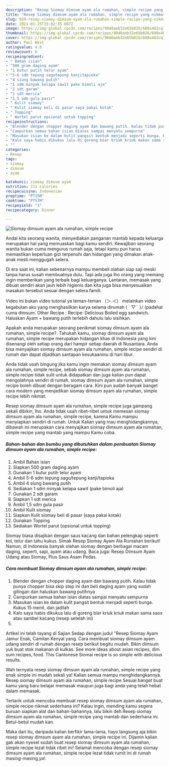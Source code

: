 ```yaml
---
description: "Resep Siomay dimsum ayam ala rumahan, simple recipe yang nikmat dan Mudah Dibuat"
title: "Resep Siomay dimsum ayam ala rumahan, simple recipe yang nikmat dan Mudah Dibuat"
slug: 959-resep-siomay-dimsum-ayam-ala-rumahan-simple-recipe-yang-nikmat-dan-mudah-dibuat
date: 2021-01-25T15:02:35.607Z
image: https://img-global.cpcdn.com/recipes/90d0aeb32e65b026/680x482cq70/siomay-dimsum-ayam-ala-rumahan-simple-recipe-foto-resep-utama.jpg
thumbnail: https://img-global.cpcdn.com/recipes/90d0aeb32e65b026/680x482cq70/siomay-dimsum-ayam-ala-rumahan-simple-recipe-foto-resep-utama.jpg
cover: https://img-global.cpcdn.com/recipes/90d0aeb32e65b026/680x482cq70/siomay-dimsum-ayam-ala-rumahan-simple-recipe-foto-resep-utama.jpg
author: Paul West
ratingvalue: 4.6
reviewcount: 6
recipeingredient:
- " Bahan isian"
- "500 gram daging ayam"
- "1 butur putih telur ayam"
- "5-6 sdm tepung sagutepung kanjitapioka"
- "4 siung bawang putih"
- "1 sdm minyak kelapa sawit pake bimoli aja"
- "2 sdt garam"
- "1 sdt merica"
- "1,5 sdm gula pasir"
- " Kulit siomay"
- " Kulit siomay beli di pasar saya pakai kotak"
- " Topping"
- " Wortel parut opsional untuk topping"
recipeinstructions:
- "Blender dengan chopper daging ayam dan bawang putih. Kalau tidak punya chopper bisa skip step ini dan beli daging ayam yang sudah gilingan dan haluskan bawang putihnya"
- "Campurkan semua bahan isian diatas sampai menyatu sempurna"
- "Masukan isian ke dalam kulit pangsit bentuk menjadi seperti bunga. Kukus 15 menit, dan jadilah"
- "Kalo saya habis dikukus lalu di goreng biar kriuk kriuk makan sama saos atau sambel kacang (resep setelah ini)"
- ""
categories:
- Resep
tags:
- siomay
- dimsum
- ayam

katakunci: siomay dimsum ayam 
nutrition: 211 calories
recipecuisine: Indonesian
preptime: "PT15M"
cooktime: "PT57M"
recipeyield: "3"
recipecategory: Dinner

---
```



![Siomay dimsum ayam ala rumahan, simple recipe](https://img-global.cpcdn.com/recipes/90d0aeb32e65b026/680x482cq70/siomay-dimsum-ayam-ala-rumahan-simple-recipe-foto-resep-utama.jpg)

Andai kita seorang wanita, menyediakan panganan mantab kepada keluarga merupakan hal yang memuaskan bagi kamu sendiri. Kewajiban seorang  wanita bukan cuma mengurus rumah saja, tetapi kamu pun harus memastikan keperluan gizi terpenuhi dan hidangan yang dimakan anak-anak mesti menggugah selera.

Di era  saat ini, kalian sebenarnya mampu membeli olahan siap saji meski tanpa harus susah membuatnya dulu. Tapi ada juga lho orang yang memang ingin memberikan yang terbaik bagi keluarganya. Lantaran, memasak yang dibuat sendiri akan jauh lebih higienis dan kita juga bisa menyesuaikan masakan tersebut sesuai dengan selera famili. 

Video ini bukan video tutorial ya teman-teman （＞.＜） melainkan video kegabutan aku yang menghasilkan karya selama dirumah ( ´ ▽ ` )ﾉ (padahal cuma dimsum. Other Recipe : Recipe: Delicious Boiled egg sandwich. Haluskan Ayam + bawang putih terlebih dahulu lalu sisihkan.

Apakah anda merupakan seorang penikmat siomay dimsum ayam ala rumahan, simple recipe?. Tahukah kamu, siomay dimsum ayam ala rumahan, simple recipe merupakan hidangan khas di Indonesia yang kini disenangi oleh setiap orang dari hampir setiap daerah di Nusantara. Anda bisa menyajikan siomay dimsum ayam ala rumahan, simple recipe sendiri di rumah dan dapat dijadikan santapan kesukaanmu di hari libur.

Anda tidak usah bingung jika kamu ingin memakan siomay dimsum ayam ala rumahan, simple recipe, sebab siomay dimsum ayam ala rumahan, simple recipe tidak sulit untuk didapatkan dan juga kalian pun dapat mengolahnya sendiri di rumah. siomay dimsum ayam ala rumahan, simple recipe boleh dibuat dengan beragam cara. Kini pun sudah banyak banget cara modern yang menjadikan siomay dimsum ayam ala rumahan, simple recipe lebih nikmat.

Resep siomay dimsum ayam ala rumahan, simple recipe juga gampang sekali dibikin, lho. Anda tidak usah ribet-ribet untuk memesan siomay dimsum ayam ala rumahan, simple recipe, karena Kamu mampu menyiapkan sendiri di rumah. Untuk Kalian yang mau menghidangkannya, dibawah ini merupakan cara menyajikan siomay dimsum ayam ala rumahan, simple recipe yang mantab yang mampu Kamu coba.

<!--inarticleads1-->

##### Bahan-bahan dan bumbu yang dibutuhkan dalam pembuatan Siomay dimsum ayam ala rumahan, simple recipe:

1. Ambil  Bahan isian
1. Siapkan 500 gram daging ayam
1. Gunakan 1 butur putih telur ayam
1. Ambil 5-6 sdm tepung sagu/tepung kanji/tapioka
1. Ambil 4 siung bawang putih
1. Sediakan 1 sdm minyak kelapa sawit (pake bimoli aja)
1. Gunakan 2 sdt garam
1. Siapkan 1 sdt merica
1. Ambil 1,5 sdm gula pasir
1. Ambil  Kulit siomay
1. Siapkan  Kulit siomay beli di pasar (saya pakai kotak)
1. Gunakan  Topping
1. Sediakan  Wortel parut (opsional untuk topping)


Siomay biasa disajikan dengan saus kacang dan bahan pelengkap seperti kol, telur dan tahu kukus. Simak Resep Siomay Ayam Ala Rumahan berikut! Namun, di Indonesia banyak olahan siomay dengan berbagai macam daging, seperti, sapi, ayam atau udang. Baca juga: Resep Dimsum Ayam Udang atau Siomay, Plus Saus Asam Pedas. 

<!--inarticleads2-->

##### Cara membuat Siomay dimsum ayam ala rumahan, simple recipe:

1. Blender dengan chopper daging ayam dan bawang putih. Kalau tidak punya chopper bisa skip step ini dan beli daging ayam yang sudah gilingan dan haluskan bawang putihnya
1. Campurkan semua bahan isian diatas sampai menyatu sempurna
1. Masukan isian ke dalam kulit pangsit bentuk menjadi seperti bunga. Kukus 15 menit, dan jadilah
1. Kalo saya habis dikukus lalu di goreng biar kriuk kriuk makan sama saos atau sambel kacang (resep setelah ini)
1. 


Artikel ini telah tayang di Sajian Sedap dengan judul &#34;Resep Siomay Ayam Jamur Enak, Camilan Kenyal yang. Cara membuat siomay dimsum ayam udang sendiri di rumah dengan resep berikut begitu mudah. Bikin dimsum yuk buat stok makanan di kulkas. See more ideas about asian recipes, dim sum recipes, food. This Cantonese Siomai recipe is so simple with delicious results. 

Wah ternyata resep siomay dimsum ayam ala rumahan, simple recipe yang enak simple ini mudah sekali ya! Kalian semua mampu menghidangkannya. Resep siomay dimsum ayam ala rumahan, simple recipe Sesuai banget buat kamu yang baru belajar memasak maupun juga bagi anda yang telah hebat dalam memasak.

Tertarik untuk mencoba membuat resep siomay dimsum ayam ala rumahan, simple recipe nikmat sederhana ini? Kalau ingin, mending kamu segera buruan siapkan alat dan bahan-bahannya, lalu bikin deh Resep siomay dimsum ayam ala rumahan, simple recipe yang mantab dan sederhana ini. Betul-betul mudah kan. 

Maka dari itu, daripada kalian berfikir lama-lama, hayo langsung aja bikin resep siomay dimsum ayam ala rumahan, simple recipe ini. Dijamin kalian gak akan nyesel sudah buat resep siomay dimsum ayam ala rumahan, simple recipe lezat tidak ribet ini! Selamat mencoba dengan resep siomay dimsum ayam ala rumahan, simple recipe lezat tidak rumit ini di rumah masing-masing,ya!.

